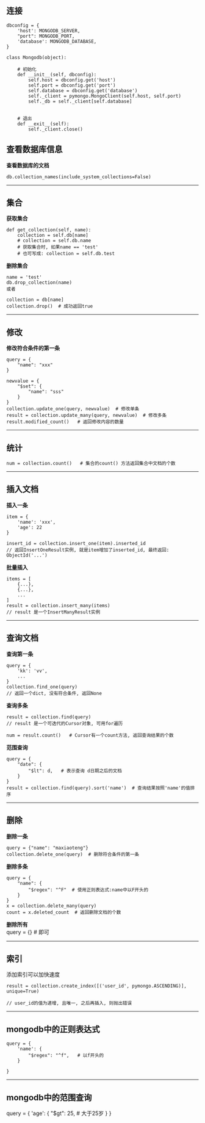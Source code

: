 
## 连接

```
dbconfig = {
    'host': MONGODB_SERVER,
    "port": MONGODB_PORT,
    'database': MONGODB_DATABASE,
}

class Mongodb(object):

    # 初始化
    def __init__(self, dbconfig):
        self.host = dbconfig.get('host')
        self.port = dbconfig.get('port')
        self.database = dbconfig.get('database')
        self._client = pymongo.MongoClient(self.host, self.port)
        self._db = self._client[self.database]


    # 退出
    def __exit__(self):
        self._client.close()
```

## 查看数据库信息

**查看数据库的文档**
```
db.collection_names(include_system_collections=False)
```
---

## 集合

**获取集合**

```
def get_collection(self, name):
    collection = self.db[name]
    # collection = self.db.name
    # 获取集合时, 如果name == 'test'
    # 也可写成: collection = self.db.test
```

**删除集合**
```
name = 'test'
db.drop_collection(name)
或者

collection = db[name]
collection.drop()  # 成功返回true
```

--- 

## 修改

**修改符合条件的第一条**

```
query = {
    "name": "xxx"
}

newvalue = {
    "$set": {
        "name": "sss"
    }
}
collection.update_one(query, newvalue)  # 修改单条
result = collection.update_many(query, newvalue)  # 修改多条
result.modified_count()   # 返回修改内容的数量
```


--- 

## 统计
```
num = collection.count()   # 集合的count() 方法返回集合中文档的个数

```

---

## 插入文档

**插入一条**
```
item = {
    'name': 'xxx',
    'age': 22
}

insert_id = collection.insert_one(item).inserted_id  
// 返回InsertOneResult实例, 就是item增加了inserted_id, 最终返回: ObjectId('...')
```

**批量插入**
```
items = [
    {...}, 
    {...},
    ...
]
result = collection.insert_many(items)
// result 是一个InsertManyResult实例
```

---

## 查询文档

**查询第一条**
```
query = {
    'kk': 'vv',
    ...
}
collection.find_one(query)
// 返回一个dict, 没有符合条件, 返回None
```

**查询多条**
```
result = collection.find(query)
// result 是一个可迭代的Cursor对象, 可用for遍历

num = result.count()   # Cursor有一个count方法, 返回查询结果的个数
```

**范围查询**

```
query = {
    "date": {
        "$lt": d,   # 表示查询 d日期之后的文档
    }
}
result = collection.find(query).sort('name')  # 查询结果按照'name'的值排序
```

---

## 删除

**删除一条**
```
query = {"name": "maxiaoteng"}
collection.delete_one(query)  # 删除符合条件的第一条
```

**删除多条**
```
query = {
    "name": {
        "$regex": "^F"  # 使用正则表达式:name中以F开头的
    }
}
x = collection.delete_many(query)
count = x.deleted_count  # 返回删除文档的个数
```

**删除所有**  
query = {}  # 即可

---

## 索引


添加索引可以加快速度
```
result = collection.create_index([('user_id', pymongo.ASCENDING)], unique=True)

// user_id的值为递增, 且唯一, 之后再插入, 则抛出错误
```
---

## mongodb中的正则表达式

```
query = {
    'name': {
        "$regex": "^f",   # 以f开头的
    }

}
```
---

## mongodb中的范围查询

query = {
    'age': {
        "$gt": 25,  # 大于25岁
    }
}

